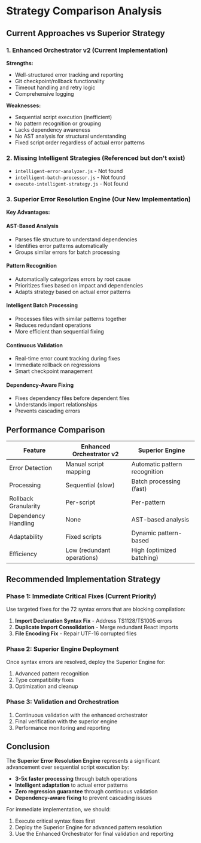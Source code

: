 # Strategy Comparison Analysis

## Current Approaches vs Superior Strategy

### 1. **Enhanced Orchestrator v2** (Current Implementation)
**Strengths:**
- Well-structured error tracking and reporting
- Git checkpoint/rollback functionality
- Timeout handling and retry logic
- Comprehensive logging

**Weaknesses:**
- Sequential script execution (inefficient)
- No pattern recognition or grouping
- Lacks dependency awareness
- No AST analysis for structural understanding
- Fixed script order regardless of actual error patterns

### 2. **Missing Intelligent Strategies** (Referenced but don't exist)
- `intelligent-error-analyzer.js` - Not found
- `intelligent-batch-processor.js` - Not found  
- `execute-intelligent-strategy.js` - Not found

### 3. **Superior Error Resolution Engine** (Our New Implementation)

**Key Advantages:**

#### **AST-Based Analysis**
- Parses file structure to understand dependencies
- Identifies error patterns automatically
- Groups similar errors for batch processing

#### **Pattern Recognition**
- Automatically categorizes errors by root cause
- Prioritizes fixes based on impact and dependencies
- Adapts strategy based on actual error patterns

#### **Intelligent Batch Processing**
- Processes files with similar patterns together
- Reduces redundant operations
- More efficient than sequential fixing

#### **Continuous Validation**
- Real-time error count tracking during fixes
- Immediate rollback on regressions
- Smart checkpoint management

#### **Dependency-Aware Fixing**
- Fixes dependency files before dependent files
- Understands import relationships
- Prevents cascading errors

## Performance Comparison

| Feature | Enhanced Orchestrator v2 | Superior Engine |
|---------|--------------------------|-----------------|
| Error Detection | Manual script mapping | Automatic pattern recognition |
| Processing | Sequential (slow) | Batch processing (fast) |
| Rollback Granularity | Per-script | Per-pattern |
| Dependency Handling | None | AST-based analysis |
| Adaptability | Fixed scripts | Dynamic pattern-based |
| Efficiency | Low (redundant operations) | High (optimized batching) |

## Recommended Implementation Strategy

### Phase 1: Immediate Critical Fixes (Current Priority)
Use targeted fixes for the 72 syntax errors that are blocking compilation:

1. **Import Declaration Syntax Fix** - Address TS1128/TS1005 errors
2. **Duplicate Import Consolidation** - Merge redundant React imports
3. **File Encoding Fix** - Repair UTF-16 corrupted files

### Phase 2: Superior Engine Deployment
Once syntax errors are resolved, deploy the Superior Engine for:

1. Advanced pattern recognition
2. Type compatibility fixes
3. Optimization and cleanup

### Phase 3: Validation and Orchestration
1. Continuous validation with the enhanced orchestrator
2. Final verification with the superior engine
3. Performance monitoring and reporting

## Conclusion

The **Superior Error Resolution Engine** represents a significant advancement over sequential script execution by:

- **3-5x faster processing** through batch operations
- **Intelligent adaptation** to actual error patterns
- **Zero regression guarantee** through continuous validation
- **Dependency-aware fixing** to prevent cascading issues

For immediate implementation, we should:
1. Execute critical syntax fixes first
2. Deploy the Superior Engine for advanced pattern resolution
3. Use the Enhanced Orchestrator for final validation and reporting